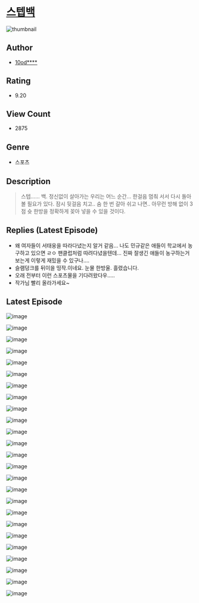 # [스텝백](https://comic.naver.com/bestChallenge/list?titleId=810485)
![thumbnail](https://image-comic.pstatic.net/user_contents_data/challenge_comic/2023/05/23/252496/upload_3631369359784620599_480x623.jpeg)

## Author
- [10od****](https://comic.naver.com/artistTitle?id=252496)

## Rating
- 9.20

## View Count
- 2875

## Genre
- 스포츠

## Description
> 스텝...... 백. 정신없이 살아가는 우리는 어느 순간... 한걸음 멈춰 서서 다시 돌아볼 필요가 있다. 잠시 뒷걸음 치고.. 숨 한 번 갈아 쉬고 나면.. 아무런 방해 없이 3점 슛 한방을 정확하게 꽂아 넣을 수 있을 것이다.

## Replies (Latest Episode)
- 왜 여자들이 서태웅을 따라다녔는지 알거 같음… 나도 민규같은 애들이 학교에서 농구하고 있으면 ㄹㅇ 팬클럽처럼 따려다녔을텐데… 진짜 잘생긴 애들이 농구하는거 보는게 이렇게 재밌을 수 있구나….
- 슬램덩크를 뒤이을 띵작.이네요. 눈물 한방울. 흘렸습니다.
- 오래 전부터 이런 스포츠물을 기다려왔다우.....
- 작가님 빨리 올라가세요~

## Latest Episode
![image](https://image-comic.pstatic.net/user_contents_data/challenge_comic/2023/05/23/252496/upload_3904678297226786149.jpeg)

![image](https://image-comic.pstatic.net/user_contents_data/challenge_comic/2023/05/23/252496/upload_3631698122385208113.jpeg)

![image](https://image-comic.pstatic.net/user_contents_data/challenge_comic/2023/05/24/252496/upload_3618749173911085411.jpeg)

![image](https://image-comic.pstatic.net/user_contents_data/challenge_comic/2023/05/23/252496/upload_7004895543939117113.jpeg)

![image](https://image-comic.pstatic.net/user_contents_data/challenge_comic/2023/05/23/252496/upload_7149519600478401586.jpeg)

![image](https://image-comic.pstatic.net/user_contents_data/challenge_comic/2023/05/23/252496/upload_7003491274165805409.jpeg)

![image](https://image-comic.pstatic.net/user_contents_data/challenge_comic/2023/05/23/252496/upload_4063479636325196386.jpeg)

![image](https://image-comic.pstatic.net/user_contents_data/challenge_comic/2023/05/23/252496/upload_4134975389353195575.jpeg)

![image](https://image-comic.pstatic.net/user_contents_data/challenge_comic/2023/05/23/252496/upload_3847253003861255219.jpeg)

![image](https://image-comic.pstatic.net/user_contents_data/challenge_comic/2023/05/23/252496/upload_3761131518826656097.jpeg)

![image](https://image-comic.pstatic.net/user_contents_data/challenge_comic/2023/05/23/252496/upload_3472337118228002610.jpeg)

![image](https://image-comic.pstatic.net/user_contents_data/challenge_comic/2023/05/23/252496/upload_4049358824077209655.jpeg)

![image](https://image-comic.pstatic.net/user_contents_data/challenge_comic/2023/05/23/252496/upload_3544675277411345461.jpeg)

![image](https://image-comic.pstatic.net/user_contents_data/challenge_comic/2023/05/23/252496/upload_3690758405795035492.jpeg)

![image](https://image-comic.pstatic.net/user_contents_data/challenge_comic/2023/05/23/252496/upload_7147270003227975988.jpeg)

![image](https://image-comic.pstatic.net/user_contents_data/challenge_comic/2023/05/23/252496/upload_3761411025853166642.jpeg)

![image](https://image-comic.pstatic.net/user_contents_data/challenge_comic/2023/05/23/252496/upload_7293070751218808375.jpeg)

![image](https://image-comic.pstatic.net/user_contents_data/challenge_comic/2023/05/23/252496/upload_3474638396800383073.jpeg)

![image](https://image-comic.pstatic.net/user_contents_data/challenge_comic/2023/05/23/252496/upload_3978755690668831286.jpeg)

![image](https://image-comic.pstatic.net/user_contents_data/challenge_comic/2023/05/23/252496/upload_7306587052712473906.jpeg)

![image](https://image-comic.pstatic.net/user_contents_data/challenge_comic/2023/05/23/252496/upload_7077751177126426931.jpeg)

![image](https://image-comic.pstatic.net/user_contents_data/challenge_comic/2023/05/23/252496/upload_4049124421961605426.jpeg)

![image](https://image-comic.pstatic.net/user_contents_data/challenge_comic/2023/05/23/252496/upload_3487250889618711345.jpeg)

![image](https://image-comic.pstatic.net/user_contents_data/challenge_comic/2023/05/23/252496/upload_7076901457306334001.jpeg)

![image](https://image-comic.pstatic.net/user_contents_data/challenge_comic/2023/05/23/252496/upload_3690477133487486258.jpeg)
